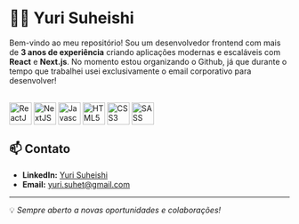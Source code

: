 # 👨‍💻 Yuri Suheishi

Bem-vindo ao meu repositório! Sou um desenvolvedor frontend com mais de **3 anos de experiência** criando aplicações modernas e escaláveis com **React** e **Next.js**.
No momento estou organizando o Github, já que durante o tempo que trabalhei usei exclusivamente o email corporativo para desenvolver!

<div style="display: inline_block"><br>
  <img align="center" title="React" alt="ReactJS" width="40px" src="https://cdn.jsdelivr.net/gh/devicons/devicon@latest/icons/react/react-original.svg" />
  <img align="center" title="Next" alt="NextJS" width="40px" src="https://cdn.jsdelivr.net/gh/devicons/devicon@latest/icons/nextjs/nextjs-original.svg" />
  <img align="center" title="JS" alt="Javascript" width="40px" src="https://cdn.jsdelivr.net/gh/devicons/devicon@latest/icons/javascript/javascript-original.svg" />
  <img align="center" title="HTML" alt="HTML5" width="40px" src="https://cdn.jsdelivr.net/gh/devicons/devicon@latest/icons/html5/html5-original.svg" />
  <img align="center" title="CSS" alt="CSS3" width="40px" src="https://cdn.jsdelivr.net/gh/devicons/devicon@latest/icons/css3/css3-original.svg" />
  <img align="center" title="SASS" alt="SASS" width="40px" src="https://cdn.jsdelivr.net/gh/devicons/devicon@latest/icons/sass/sass-original.svg" />
</div>

## 📫 Contato

- **LinkedIn:** [Yuri Suheishi]([https://www.linkedin.com/in/yuri-suheishi-56b009153/])
- **Email:** yuri.suhet@gmail.com

---
💡 *Sempre aberto a novas oportunidades e colaborações!*

<!--
**YuriSuheishi/YuriSuheishi** is a ✨ _special_ ✨ repository because its `README.md` (this file) appears on your GitHub profile.

Here are some ideas to get you started:

- 🔭 I’m currently working on ...
- 🌱 I’m currently learning ...
- 👯 I’m looking to collaborate on ...
- 🤔 I’m looking for help with ...
- 💬 Ask me about ...
- 📫 How to reach me: ...
- 😄 Pronouns: ...
- ⚡ Fun fact: ...
-->
